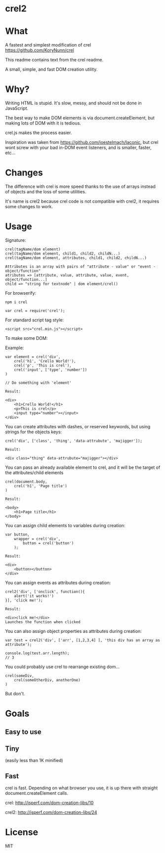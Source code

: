 crel2
====

# What #

A fastest and simplest modification of crel https://github.com/KoryNunn/crel

This readme contains text from the crel readme.

A small, simple, and fast DOM creation utility.

# Why? #

Writing HTML is stupid. It's slow, messy, and should not be done in JavaScript.

The best way to make DOM elements is via document.createElement, but making lots of DOM with it is tedious.

crel.js makes the process easier.

Inspiration was taken from https://github.com/joestelmach/laconic, but crel wont screw with your bad in-DOM event listeners, and is smaller, faster, etc...

# Changes #

The difference with crel is more speed thanks to the use of arrays instead of objects and the loss of some utilities.

It's name is crel2 because crel code is not compatible with crel2, it requires some changes to work.

# Usage #

Signature:

	crel(tagName/dom element)
    crel(tagName/dom element, child1, child2, childN...)
    crel(tagName/dom element, attributes, child1, child2, childN...)
	
	Attributes is an array with pairs of "attribute - value" or "event - object/function"
	atributes => [attribute, value, attribute, value, event, object/function...]
	child => "string for textnode" | dom element/crel()

For browserify:

    npm i crel
    
    var crel = require('crel');
    
For standard script tag style:

    <script src="crel.min.js"></script>

To make some DOM:

Example:

    var element = crel('div', 
        crel('h1', 'Crello World!'),
        crel('p', 'This is crel'),
        crel('input', ['type', 'number'])
    )
    
    // Do something with 'element'
	
	Result:
	
	<div>
		<h1>Crello World!</h1>
		<p>This is crel</p>
		<input type="number"></input>
	</div>
    
You can create attributes with dashes, or reserved keywords, but using strings for the objects keys:

    crel('div', ['class', 'thing', 'data-attrubute', 'majigger']);
	
	Result:
	
	<div class="thing" data-attrubute="majigger"></div>
    
You can pass an already available element to crel, and it will be the target of the attributes/child elements

    crel(document.body, 
        crel('h1', 'Page title')
    )
	
	Result:
	
	<body>
		<h1>Page title</h1>
	</body>
    
You can assign child elements to variables during creation:

    var button,
        wrapper = crel('div',
            button = crel('button')
        );
	
	Result:
	
	<div>
		<button></button>
	</div>
	
You can assign events as attributes during creation:

    crel2('div', ['onclick', function(){
		alert('it works!')
	}], 'click me!');
	
	Result:
	
	<div>click me!</div>
	Launches the function when clicked

You can also assign object properties as attributes during creation:

	var test = crel2('div', ['arr', [1,2,3,4] ], 'this div has an array as attribute');
	
	console.log(test.arr.length);
	// 3

You could probably use crel to rearrange existing dom...

    crel(someDiv,
        crel(someOtherDiv, anotherOne)
    )
    
But don't.
    
# Goals #

## Easy to use ##

## Tiny ##
(easily less than 1K minified)
## Fast ##

crel is fast. Depending on what browser you use, it is up there with straight document.createElement calls.

crel: http://jsperf.com/dom-creation-libs/10

crel2: http://jsperf.com/dom-creation-libs/24

# License #

MIT
